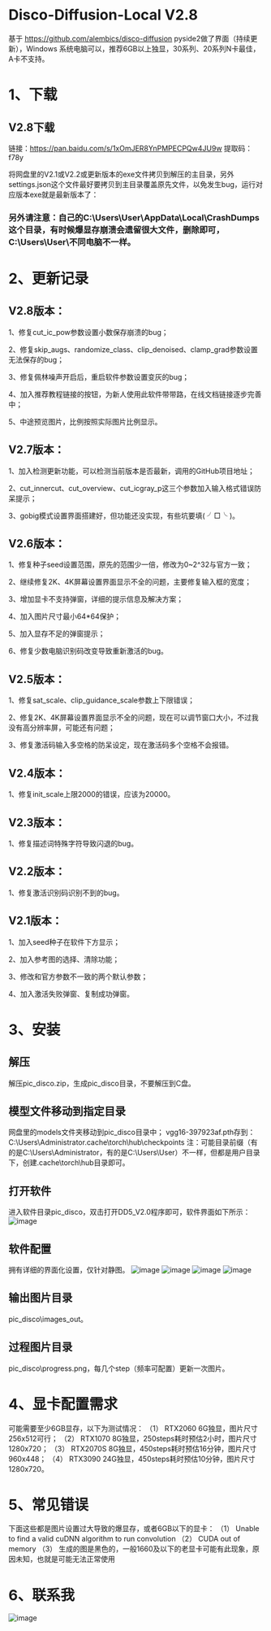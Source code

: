 # Disco-Diffusion-Local V2.8

基于 https://github.com/alembics/disco-diffusion  pyside2做了界面（持续更新），Windows 系统电脑可以，推荐6GB以上独显，30系列、20系列N卡最佳，A卡不支持。

# 1、下载
## V2.8下载
链接：https://pan.baidu.com/s/1xOmJER8YnPMPECPQw4JU9w 
提取码：f78y

将网盘里的V2.1或V2.2或更新版本的exe文件拷贝到解压的主目录，另外settings.json这个文件最好要拷贝到主目录覆盖原先文件，以免发生bug，运行对应版本exe就是最新版本了：

### 另外请注意：自己的C:\Users\User\AppData\Local\CrashDumps这个目录，有时候爆显存崩溃会遗留很大文件，删除即可，C:\Users\User\不同电脑不一样。


# 2、更新记录

## V2.8版本：

1、修复cut_ic_pow参数设置小数保存崩溃的bug；

2、修复skip_augs、randomize_class、clip_denoised、clamp_grad参数设置无法保存的bug；

3、修复佩林噪声开启后，重启软件参数设置变灰的bug；

4、加入推荐教程链接的按钮，为新人使用此软件带带路，在线文档链接逐步完善中；

5、中途预览图片，比例按照实际图片比例显示。


## V2.7版本：

1、加入检测更新功能，可以检测当前版本是否最新，调用的GitHub项目地址；

2、cut_innercut、cut_overview、cut_icgray_p这三个参数加入输入格式错误防呆提示；

3、gobig模式设置界面搭建好，但功能还没实现，有些坑要填( ╯□╰ )。

## V2.6版本：

1、修复种子seed设置范围，原先的范围少一倍，修改为0~2^32与官方一致；

2、继续修复2K、4K屏幕设置界面显示不全的问题，主要修复输入框的宽度；

3、增加显卡不支持弹窗，详细的提示信息及解决方案；

4、加入图片尺寸最小64*64保护；

5、加入显存不足的弹窗提示；

6、修复少数电脑识别码改变导致重新激活的bug。

## V2.5版本：

1、修复sat_scale、clip_guidance_scale参数上下限错误；

2、修复2K、4K屏幕设置界面显示不全的问题，现在可以调节窗口大小，不过我没有高分辨率屏，可能还有问题；

3、修复激活码输入多空格的防呆设定，现在激活码多个空格不会报错。

## V2.4版本：

1、修复init_scale上限2000的错误，应该为20000。

## V2.3版本：

1、修复描述词特殊字符导致闪退的bug。

## V2.2版本：

1、修复激活识别码识别不到的bug。

## V2.1版本：

1、加入seed种子在软件下方显示；

2、加入参考图的选择、清除功能；

3、修改和官方参数不一致的两个默认参数；

4、加入激活失败弹窗、复制成功弹窗。


# 3、安装
## 解压
解压pic_disco.zip，生成pic_disco目录，不要解压到C盘。
## 模型文件移动到指定目录
网盘里的models文件夹移动到pic_disco目录中；
vgg16-397923af.pth存到：C:\Users\Administrator\.cache\torch\hub\checkpoints 
注：可能目录前缀（有的是C:\Users\Administrator，有的是C:\Users\User）不一样，但都是用户目录下，创建\.cache\torch\hub目录即可。
## 打开软件
进入软件目录pic_disco，双击打开DD5_V2.0程序即可，软件界面如下所示：
 ![image](https://github.com/zhaoyun0071/Disco-Diffusion-Local/blob/main/images/1.png)
## 软件配置

拥有详细的界面化设置，仅针对静图。
 ![image](https://github.com/zhaoyun0071/Disco-Diffusion-Local/blob/main/images/set1.png)
  ![image](https://github.com/zhaoyun0071/Disco-Diffusion-Local/blob/main/images/set2.png)
   ![image](https://github.com/zhaoyun0071/Disco-Diffusion-Local/blob/main/images/set3.png)
    ![image](https://github.com/zhaoyun0071/Disco-Diffusion-Local/blob/main/images/set4.png)

## 输出图片目录
pic_disco\images_out。

## 过程图片目录
pic_disco\progress.png，每几个step（频率可配置）更新一次图片。

# 4、显卡配置需求
可能需要至少6GB显存，以下为测试情况：
（1）	RTX2060 6G独显，图片尺寸256x512可行；
（2）	RTX1070 8G独显，250steps耗时预估2小时，图片尺寸1280x720；
（3）	RTX2070S 8G独显，450steps耗时预估16分钟，图片尺寸960x448；
（4）	RTX3090 24G独显，450steps耗时预估10分钟，图片尺寸1280x720。

# 5、常见错误
下面这些都是图片设置过大导致的爆显存，或者6GB以下的显卡：
（1）	Unable to find a valid cuDNN algorithm to run convolution
（2）	CUDA out of memory
（3） 生成的图是黑色的，一般1660及以下的老显卡可能有此现象，原因未知，也就是可能无法正常使用

# 6、联系我
 ![image](https://github.com/zhaoyun0071/Disco-Diffusion-Local/blob/main/images/3.jpg)
